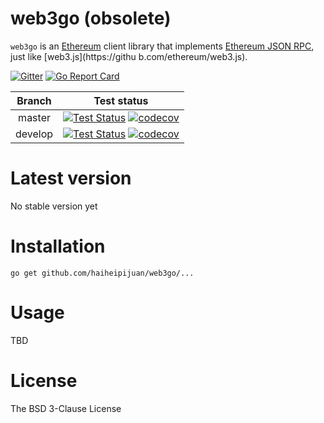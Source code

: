 # web3go (obsolete)
`web3go` is an [Ethereum](https://github.com/ethereum/go-ethereum) client library that implements [Ethereum JSON RPC](https://github.com/ethereum/wiki/wiki/JSON-RPC), just like [web3.js](https://githu
b.com/ethereum/web3.js).

[![Gitter](https://badges.gitter.im/haiheipijuan/web3go.svg)](https://gitter.im/haiheipijuan/web3go?utm_source=badge&utm_medium=badge&utm_campaign=pr-badge) [![Go Report Card](https://goreportcard.com/badge/github.com/haiheipijuan/web3go)](https://goreportcard.com/report/github.com/haiheipijuan/web3go)

| Branch  | Test status | 
|:-------:|:-----------:|
| master  | [![Test Status](https://travis-ci.org/haiheipijuan/web3go.svg?branch=master)](https://travis-ci.org/haiheipijuan/web3go) [![codecov](https://codecov.io/gh/haiheipijuan/web3go/branch/master/graph/badge.svg)](https://codecov.io/gh/haiheipijuan/web3go/branch/master) |
| develop | [![Test Status](https://travis-ci.org/haiheipijuan/web3go.svg?branch=develop)](https://travis-ci.org/haiheipijuan/web3go/) [![codecov](https://codecov.io/gh/haiheipijuan/web3go/branch/develop/graph/badge.svg)](https://codecov.io/gh/haiheipijuan/web3go/branch/develop) |

# Latest version
No stable version yet
 
# Installation
```shell
go get github.com/haiheipijuan/web3go/...
```

# Usage
TBD
 
# License
The BSD 3-Clause License
